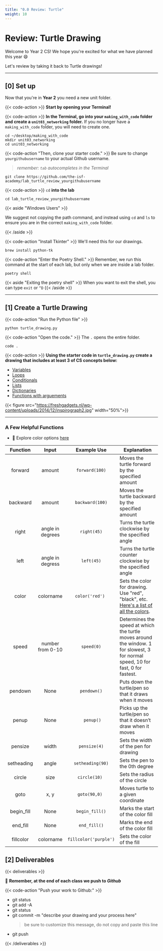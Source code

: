```yaml
---
title: "0.0 Review: Turtle"
weight: 10
---
```


# Review: Turtle Drawing

Welcome to Year 2 CS! We hope you're excited for what we have planned this year 😄

Let's review by taking it back to Turtle drawings!

---

## [0] Set up

Now that you're in **Year 2** you need a new unit folder.

{{< code-action  >}} **Start by opening your Terminal!**

{{< code-action  >}} **In the Terminal, go into your `making_with_code` folder and create a `unit03_networking` folder.** If you no longer have a `making_with_code` folder, you will need to create one. 

```shell
cd ~/desktop/making_with_code
mkdir unit03_networking
cd unit03_networking
```


{{< code-action "Then, clone your starter code." >}} Be sure to change `yourgithubusername` to your actual Github username.
> *remember: `tab` autocompletes in the Terminal*

```shell
git clone https://github.com/the-isf-academy/lab_turtle_review_yourgithubusername
```

{{< code-action >}} `cd` **into the lab**
```shell
cd lab_turtle_review_yourgithubusername
```


{{< aside "Windows Users" >}}

We suggest not copying the path command, and instead using `cd` and `ls` to ensure you are in the correct `making_with_code` folder.

{{< /aside >}}

{{< code-action "Install Tkinter" >}} We'll need this for our drawings.
```shell
brew install python-tk
```

{{< code-action "Enter the Poetry Shell." >}} Remember, we run this command at the start of each lab, but only when we are inside a lab folder.
```shell
poetry shell
```
{{< aside "Exiting the poetry shell" >}}
When you want to exit the shell, you can type `exit` or `^D`
{{< /aside >}}



---

## [1] Create a Turtle Drawing

{{< code-action "Run the Python file" >}} 
```shell
python turtle_drawing.py
```

{{< code-action "Open the code." >}} The `.` opens the entire folder.
```shell
code . 
```

{{< code-action >}} **Using the starter code in `turtle_drawing.py` create a drawing that includes at least 3 of CS concepts below:**

- [Variables](https://www.w3schools.com/python/python_variables.asp)
- [Loops](https://www.w3schools.com/python/python_for_loops.asp)
- [Conditionals](https://www.w3schools.com/python/python_conditions.asp)
- [Lists](https://www.w3schools.com/python/python_lists.asp)
- [Dictionaries](https://www.w3schools.com/python/python_dictionaries.asp)
- [Functions with arguements](https://www.w3schools.com/python/python_functions.asp)

{{< figure src="https://freshgadgets.nl/wp-content/uploads/2014/12/inspirograph2.jpg" width="50%">}}

---

### A Few Helpful Functions

- 🌈 Explore color options [here](https://trinket.io/docs/colors)

| Function |       Input      |   Example Use  | Explanation                                                                                                                      |
|:--------:|:----------------:|:--------------:|----------------------------------------------------------------------------------------------------------------------------------|
|  forward |      amount      |  `forward(100)`  | Moves the turtle forward by the specified amount                                                                                 |
| backward |      amount      |  `backward(100)` | Moves the turtle backward by the specified amount                                                                                |
|   right  | angle in degrees |    `right(45)`   | Turns the turtle clockwise by the specified angle                                                                                |
|   left   | angle in degress |    `left(45)`    | Turns the turtle counter clockwise by the specified angle                                                                        |
|   color  |     colorname    |  `color('red') ` | Sets the color for drawing. Use "red", "black", etc.  [Here's a list of all the colors](https://trinket.io/docs/colors).                                           |
|   speed  | number from 0-10 |    `speed(0)`    | Determines the speed at which the turtle moves around the window. 1 for slowest, 3 for normal speed, 10 for fast, 0 for fastest. |
|  pendown |       None       |    `pendown()`   | Puts down the turtle/pen so that it draws when it moves                                                                          |
|   penup  |       None       |    ` penup()`    | Picks up the turtle/pen so that it doesn’t draw when it moves                                                                    |
| pensize  |       width      |   `pensize(4)`   | Sets the width of the pen for drawing                                                                                            |
| setheading  |       angle      |   `setheading(90)`   | Sets the pen to the 0th degree                                |
| circle  |       size      |   `circle(10) `  | Sets the radius of the circle                                                                                            |
| goto  |       x, y      |   `goto(90,0) `  | Moves turtle to a given coordinate                                                 |
| begin_fill  |       None     |  `begin_fill()`  | Marks the start of the color fill       |
| end_fill  |       None     |   `end_fill()`   | Marks the end of the color fill           |
| fillcolor  |       colorname     |   `fillcolor('purple') `  | Sets the color of the fill          |



## [2] Deliverables


{{< deliverables  >}}

🤔 **Remember, at the end of each class we push to *Github***

{{< code-action "Push your work to Github:" >}}
- git status
- git add -A
- git status
- git commit -m "describe your drawing and your process here"
  > be sure to customize this message, do not copy and paste this line
- git push

{{< /deliverables >}}
